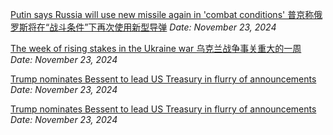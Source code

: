 [Putin says Russia will use new missile again in 'combat conditions'
普京称俄罗斯将在“战斗条件”下再次使用新型导弹](https://www.bbc.com/news/articles/cx28dzvxjyjo)
*Date: November 23, 2024*

[The week of rising stakes in the Ukraine war
乌克兰战争事关重大的一周](https://www.bbc.com/news/articles/cvgxly3nzwpo)
*Date: November 23, 2024*

[Trump nominates Bessent to lead US Treasury in flurry of announcements](https://www.bbc.com/news/articles/cj3mv6l1ypyo)
*Date: November 23, 2024*

[Trump nominates Bessent to lead US Treasury in flurry of announcements](https://www.bbc.com/news/articles/cj3mv6l1ypyo)
*Date: November 23, 2024*
